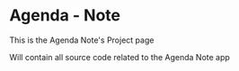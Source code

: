 # Agenda - Note

This is the Agenda Note's Project page

Will contain all source code related to the Agenda Note app

